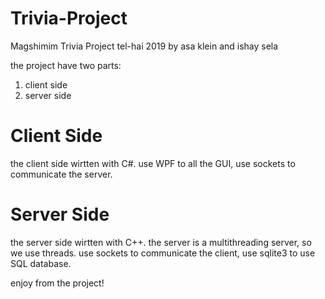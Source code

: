 # Trivia-Project
Magshimim Trivia Project tel-hai 2019
by asa klein and ishay sela 

the project have two parts:
  1. client side
  2. server side
  
# Client Side
the client side wirtten with C#. 
use WPF to all the GUI, 
use sockets to communicate the server.

# Server Side
the server side wirtten with C++. 
the server is a multithreading server, so we use threads. 
use sockets to communicate the client, 
use sqlite3 to use SQL database.

enjoy from the project!
